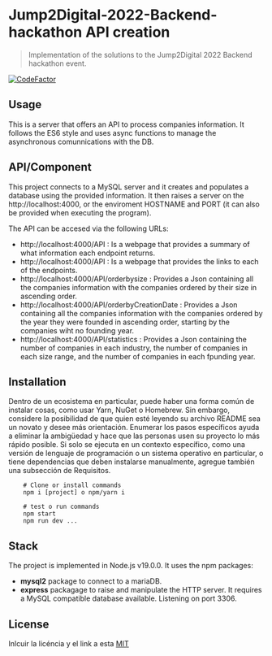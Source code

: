 # Jump2Digital-2022-Backend-hackathon API creation



> Implementation of the solutions to the Jump2Digital 2022 Backend hackathon event.

[![CodeFactor](https://www.codefactor.io/repository/github/jelisa/jump2digital-2022-backend-hackathon/badge)](https://www.codefactor.io/repository/github/jelisa/jump2digital-2022-backend-hackathon)

## Usage

This is a server that offers an API to process companies information.
It follows the ES6 style and uses async functions to manage the asynchronous comunnications with the DB. 

## API/Component

This project connects to a MySQL server and it creates and populates a database using the provided information.
It then raises a server on the http://localhost:4000, or the enviroment HOSTNAME and PORT (it can also be provided when executing the program).

The API can be accesed via the following URLs:
 - http://localhost:4000/API : Is a webpage that provides a summary of what information each endpoint returns.
 - http://localhost:4000/API : Is a webpage that provides the links to each of the endpoints.
 - http://localhost:4000/API/orderbysize : Provides a Json containing all the companies information with the companies ordered by their size in ascending order.
 - http://localhost:4000/API/orderbyCreationDate : Provides a Json containing all the companies information with the companies ordered by the year they were founded in ascending order, starting by the companies wiht no founding year.
 - http://localhost:4000/API/statistics : Provides a Json containing the number of companies in each industry, the number of companies in each size range, and the number of companies in each fpunding year. 


## Installation

Dentro de un ecosistema en particular, puede haber una forma común de instalar cosas, como usar Yarn, NuGet o Homebrew. Sin embargo, considere la posibilidad de que quien esté leyendo su archivo README sea un novato y desee más orientación. Enumerar los pasos específicos ayuda a eliminar la ambigüedad y hace que las personas usen su proyecto lo más rápido posible. Si solo se ejecuta en un contexto específico, como una versión de lenguaje de programación o un sistema operativo en particular, o tiene dependencias que deben instalarse manualmente, agregue también una subsección de Requisitos.


```shell
    # Clone or install commands
    npm i [project] o npm/yarn i 
```

```shell
    # test o run commands
    npm start
    npm run dev ...
```
## Stack

The project is implemented in Node.js v19.0.0.
It uses the npm packages:
 - **mysql2** package to connect to a mariaDB.
 - **express** packagage to raise and manipulate the HTTP server.
It requires a MySQL compatible database available. Listening on port 3306.


## License 

Inlcuir la licéncia y el link a esta
[MIT](https://opensource.org/licenses/MIT)
